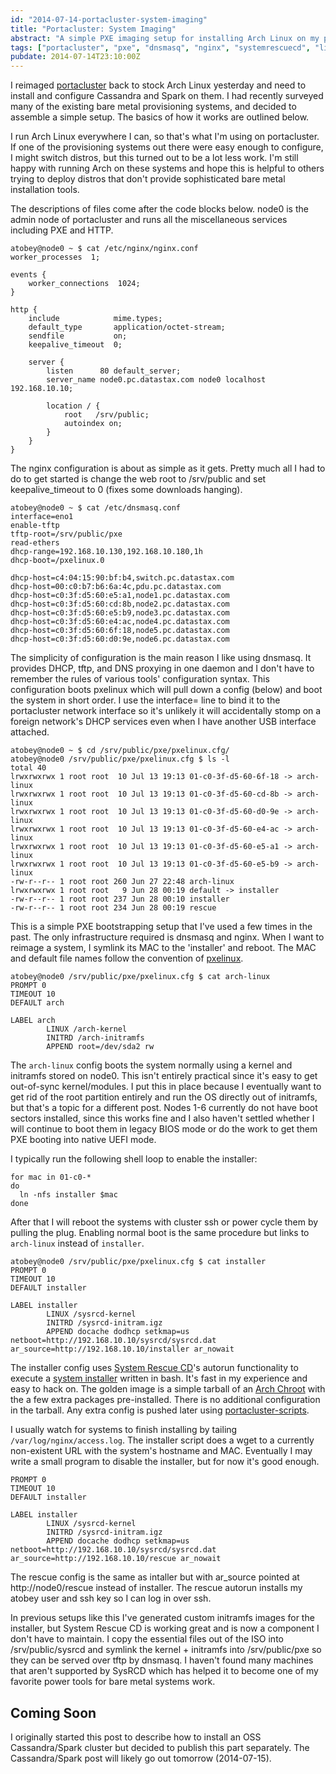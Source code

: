 ```yaml
---
id: "2014-07-14-portacluster-system-imaging"
title: "Portacluster: System Imaging"
abstract: "A simple PXE imaging setup for installing Arch Linux on my portable cluster"
tags: ["portacluster", "pxe", "dnsmasq", "nginx", "systemrescuecd", "linux", "sysadmin", "devops"]
pubdate: 2014-07-14T23:10:00Z
---
```


I reimaged [portacluster](/post/2014-02-07-portacluster.html) back to stock
Arch Linux yesterday and need to install and configure Cassandra and Spark
on them. I had recently surveyed many of the existing bare metal provisioning systems,
and decided to assemble a simple setup. The basics of how it works are outlined
below.

I run Arch Linux everywhere I can, so that's what I'm using on portacluster. If
one of the provisioning systems out there were easy enough to configure, I might
switch distros, but this turned out to be a lot less work. I'm still happy with
running Arch on these systems and hope this is helpful to others trying to
deploy distros that don't provide sophisticated bare metal installation tools.

The descriptions of files come after the code blocks below. node0 is the admin
node of portacluster and runs all the miscellaneous services including PXE and HTTP.

```
atobey@node0 ~ $ cat /etc/nginx/nginx.conf
worker_processes  1;

events {
    worker_connections  1024;
}

http {
    include            mime.types;
    default_type       application/octet-stream;
    sendfile           on;
    keepalive_timeout  0;

    server {
        listen      80 default_server;
        server_name node0.pc.datastax.com node0 localhost 192.168.10.10;

        location / {
            root   /srv/public;
            autoindex on;
        }
    }
}
```

The nginx configuration is about as simple as it gets. Pretty much all I had to
do to get started is change the web root to /srv/public and set
keepalive\_timeout to 0 (fixes some downloads hanging).

```
atobey@node0 ~ $ cat /etc/dnsmasq.conf
interface=eno1
enable-tftp
tftp-root=/srv/public/pxe
read-ethers
dhcp-range=192.168.10.130,192.168.10.180,1h
dhcp-boot=/pxelinux.0

dhcp-host=c4:04:15:90:bf:b4,switch.pc.datastax.com
dhcp-host=00:c0:b7:b6:6a:4c,pdu.pc.datastax.com
dhcp-host=c0:3f:d5:60:e5:a1,node1.pc.datastax.com
dhcp-host=c0:3f:d5:60:cd:8b,node2.pc.datastax.com
dhcp-host=c0:3f:d5:60:e5:b9,node3.pc.datastax.com
dhcp-host=c0:3f:d5:60:e4:ac,node4.pc.datastax.com
dhcp-host=c0:3f:d5:60:6f:18,node5.pc.datastax.com
dhcp-host=c0:3f:d5:60:d0:9e,node6.pc.datastax.com
```

The simplicity of configuration is the main reason I like using dnsmasq. It
provides DHCP, tftp, and DNS proxying in one daemon and I don't have to
remember the rules of various tools' configuration syntax. This configuration
boots pxelinux which will pull down a config (below) and boot the system
in short order. I use the interface= line to bind it to the portacluster
network interface so it's unlikely it will accidentally stomp on a foreign
network's DHCP services even when I have another USB interface attached.

```
atobey@node0 ~ $ cd /srv/public/pxe/pxelinux.cfg/
atobey@node0 /srv/public/pxe/pxelinux.cfg $ ls -l
total 40
lrwxrwxrwx 1 root root  10 Jul 13 19:13 01-c0-3f-d5-60-6f-18 -> arch-linux
lrwxrwxrwx 1 root root  10 Jul 13 19:13 01-c0-3f-d5-60-cd-8b -> arch-linux
lrwxrwxrwx 1 root root  10 Jul 13 19:13 01-c0-3f-d5-60-d0-9e -> arch-linux
lrwxrwxrwx 1 root root  10 Jul 13 19:13 01-c0-3f-d5-60-e4-ac -> arch-linux
lrwxrwxrwx 1 root root  10 Jul 13 19:13 01-c0-3f-d5-60-e5-a1 -> arch-linux
lrwxrwxrwx 1 root root  10 Jul 13 19:13 01-c0-3f-d5-60-e5-b9 -> arch-linux
-rw-r--r-- 1 root root 260 Jun 27 22:48 arch-linux
lrwxrwxrwx 1 root root   9 Jun 28 00:19 default -> installer
-rw-r--r-- 1 root root 237 Jun 28 00:10 installer
-rw-r--r-- 1 root root 234 Jun 28 00:19 rescue
```

This is a simple PXE bootstrapping setup that I've used a few times in the past. The only
infrastructure required is dnsmasq and nginx. When I want to reimage a system, I symlink
its MAC to the 'installer' and reboot.  The MAC and default file names follow the convention of
[pxelinux](http://www.syslinux.org/wiki/index.php/PXELINUX).

```
atobey@node0 /srv/public/pxe/pxelinux.cfg $ cat arch-linux
PROMPT 0
TIMEOUT 10
DEFAULT arch

LABEL arch
        LINUX /arch-kernel
        INITRD /arch-initramfs
        APPEND root=/dev/sda2 rw
```

The `arch-linux` config boots the system normally using a kernel and initramfs stored on
node0. This isn't entirely practical since it's easy to get out-of-sync kernel/modules.
I put this in place because I eventually want to get rid of the root partition entirely
and run the OS directly out of initramfs, but that's a topic for a different post.
Nodes 1-6 currently do not have boot sectors installed, since this works fine and I also
haven't settled whether I will continue to boot them in legacy BIOS mode or do the work
to get them PXE booting into native UEFI mode.

I typically run the following shell loop to enable the installer:

```
for mac in 01-c0-*
do
  ln -nfs installer $mac
done
```

After that I will reboot the systems with cluster ssh or power cycle them by pulling
the plug. Enabling normal boot is the same procedure but links to `arch-linux` instead
of `installer`.

```
atobey@node0 /srv/public/pxe/pxelinux.cfg $ cat installer
PROMPT 0
TIMEOUT 10
DEFAULT installer

LABEL installer
        LINUX /sysrcd-kernel
        INITRD /sysrcd-initram.igz
        APPEND docache dodhcp setkmap=us netboot=http://192.168.10.10/sysrcd/sysrcd.dat ar_source=http://192.168.10.10/installer ar_nowait
```

The installer config uses [System Rescue CD](http://www.sysresccd.org/Sysresccd-manual-en_PXE_network_booting)'s
autorun functionality to execute a
[system installer](https://github.com/tobert/portacluster-scripts/blob/master/overlay/admin/srv/public/installer/autorun)
written in bash. It's fast in my experience and easy to hack on. The golden image is
a simple tarball of an [Arch Chroot](https://wiki.archlinux.org/index.php/DeveloperWiki:Building_in_a_Clean_Chroot)
with the a few extra packages pre-installed. There is no additional configuration
in the tarball. Any extra config is pushed later using
[portacluster-scripts](https://github.com/tobert/portacluster-scripts).

I usually watch for systems to finish installing by tailing `/var/log/nginx/access.log`. The installer script
does a wget to a currently non-existent URL with the system's hostname and MAC. Eventually I may write
a small program to disable the installer, but for now it's good enough.

```
PROMPT 0
TIMEOUT 10
DEFAULT installer

LABEL installer
        LINUX /sysrcd-kernel
        INITRD /sysrcd-initram.igz
        APPEND docache dodhcp setkmap=us netboot=http://192.168.10.10/sysrcd/sysrcd.dat ar_source=http://192.168.10.10/rescue ar_nowait
```

The rescue config is the same as intaller but with ar\_source pointed at http://node0/rescue
instead of installer. The rescue autorun installs my atobey user and ssh key so I can log in
over ssh.

In previous setups like this I've generated custom initramfs images for the
installer, but System Rescue CD is working great and is now a component I don't
have to maintain. I copy the essential files out of the ISO into /srv/public/sysrcd
and symlink the kernel + initramfs into /srv/public/pxe so they can be served
over tftp by dnsmasq. I haven't found many machines that aren't supported by SysRCD
which has helped it to become one of my favorite power tools for bare metal systems work.

## Coming Soon

I originally started this post to describe how to install an OSS Cassandra/Spark cluster
but decided to publish this part separately. The Cassandra/Spark post will likely go out
tomorrow (2014-07-15).


